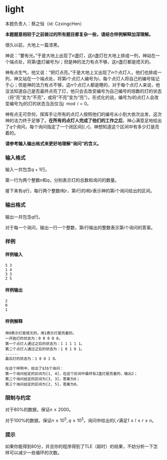 # light
本题负责人：蔡之恒（id: CzxingcHen）

**本题题意相较于之前做过的所有题目都复杂一些，请结合样例解释加深理解。**

很久以前，大地上一篇漆黑。

神说：“要有光。”于是大地上出现了$n$盏灯，这$n$盏灯在大地上排成一列，神站在一个端点处，将第$i$盏灯编号为$i$；但是神的法力有点不够，这$n$盏灯都是熄灭的。

神有点生气，他又说：“把灯点亮。”于是大地上又出现了$n$个点灯人，他们也排成一列，神又站在一个端点处，将第$i$个点灯人编号为$i$，每个点灯人将自己的编号铭记于心；但是神的法力有点不够，这$n$个点灯人都是瞎的，对于每个点灯人来说，他没法知道自己是否最终点亮了灯，他只会去改变编号为自己编号的倍数的灯的状态（将“亮”变为“不亮”，或将“不亮”变为“亮”）。形式化的说，编号为$i$的点灯人会改变编号为$j$的灯的状态当且仅当$j \mod i = 0$。

神有点无可奈何，挥挥手让所有的点灯人按照他们的编号从小到大依次出发，这次神的法力终于足够了。**在所有的点灯人完成了他们的工作之后**，神心满意足地给出了$q$个询问，每个询问指定了一个闭区间$[l, r]$，神想知道这个区间中有多少灯是亮着的。

**请参考输入输出格式来更好地理解“询问”的含义。**

### 输入格式

输入一共包含$q + 1$行。

第一行为两个整数$n$和$q$，分别表示灯的总数和询问的数量。

接下来有$q$行，每行两个整数$l$和$r$，第$i$行的$l$和$r$表示神的第$i$个询问给出的区间。

### 输出格式

输出一共包含$q$行。

对于每一个询问，输出一行一个整数，第$i$行输出的整数表示第$i$个询问的答案。

### 样例

#### 样例输入
```plain
5 3
1 4
3 3
2 5
```

#### 样例输出
```plain
2
0
1
```

#### 样例解释
```plain
用0表示灯是熄灭的，用1表示灯是亮着的。
一开始灯的状态为：0 0 0 0 0。
第一个点灯人通过之后的状态为：1 1 1 1 1。
第二个点灯人通过之后的状态为：1 0 1 0 1。
......
最后灯的状态为：1 0 0 1 0。

在这个样例中，给出了$3$个询问：
第一个询问给定的区间为[1, 4]，在这个区间中最终有2盏灯是亮着的，输出2；
第二个询问给定的区间为[3, 3]，答案为0；
第三个询问给定的区间为[2, 5]，答案为0。
```

### 限制与约定

对于$80\%$的数据，保证$n \leq 2000$。

对于$100\%$的数据，保证$n \leq 10^5, q \leq 10^5$。询问中给出的$l, r$满足$1 \leq l \leq r \leq n$。

### 提示

如果你能得到80分，并且你的程序得到了TLE（超时）的结果，不妨分析一下怎样可以减少一些循环的次数。